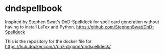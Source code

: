 # dndspellbook
Inspired by Stephen Swat's DnD-Spelldeck for spell card generation without having to install LaTex and Python, https://github.com/StephenSwat/DnD-Spelldeck

This is the repository for the docker file for https://hub.docker.com/r/pnzrdrgoon/dndspelldeck/
